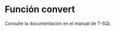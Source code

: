 ﻿---
FunctionName: "convert"
FunctionType: "SQL"
Autogenerated: true
---

# Función  convert

Consulte la documentación en el manual de T-SQL
